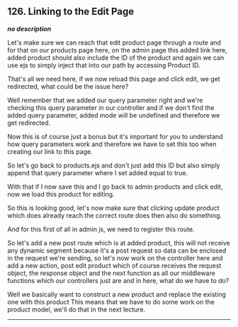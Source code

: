 ## 126. Linking to the Edit Page

<strong><em>no description</em></strong>

Let's make sure we can reach that edit product page through a route and for that
on our products page here, on the admin page this added link here, added product
should also include the ID of the product and again we can use ejs to simply
inject that into our path by accessing Product ID. 

That's all we need here, if we now reload this page and click edit, we get
redirected, what could be the issue here? 

Well remember that we added our query parameter right and we're checking this
query parameter in our controller and if we don't find the added query
parameter, added mode will be undefined and therefore we get redirected. 

Now this is of course just a bonus but it's important for you to understand how
query parameters work and therefore we have to set this too when creating our
link to this page. 

So let's go back to products.ejs and don't just add this ID but also simply
append that query parameter where I set added equal to true. 

With that if I now save this and I go back to admin products and click edit, now
we load this product for editing. 

So this is looking good, let's now make sure that clicking update product which
does already reach the correct route does then also do something. 

And for this first of all in admin js, we need to register this route. 

So let's add a new post route which is at added product, this will not receive
any dynamic segment because it's a post request so data can be enclosed in the
request we're sending, so let's now work on the controller here and add a new
action, post edit product which of course receives the request object, the
response object and the next function as all our middleware functions which our
controllers just are and in here, what do we have to do? 

Well we basically want to construct a new product and replace the existing one
with this product This means that we have to do some work on the product model,
we'll do that in the next lecture. 

---